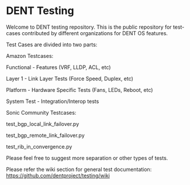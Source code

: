 # DENT Testing
Welcome to DENT testing repository. This is the public repository for test-cases contributed by different organizations for DENT OS features. 

Test Cases are divided into two parts:

Amazon Testcases:

   Functional - Features (VRF, LLDP, ACL, etc)

   Layer 1 - Link Layer Tests (Force Speed, Duplex, etc)

   Platform - Hardware Specific Tests (Fans, LEDs, Reboot, etc)

   System Test - Integration/Interop tests

Sonic Community Testcases:

   test_bgp_local_link_failover.py
   
   test_bgp_remote_link_failover.py
   
   test_rib_in_convergence.py

Please feel free to suggest more separation or other types of tests.

Please refer the wiki section for general test documentation: https://github.com/dentproject/testing/wiki 

